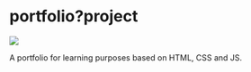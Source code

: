 # portfolio?project

<img src="images/preview.gif"/>

A portfolio for learning purposes based on HTML, CSS and JS.
